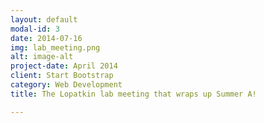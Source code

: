 ```yaml
---
layout: default
modal-id: 3
date: 2014-07-16
img: lab_meeting.png
alt: image-alt
project-date: April 2014
client: Start Bootstrap
category: Web Development
title: The Lopatkin lab meeting that wraps up Summer A!

---
```

